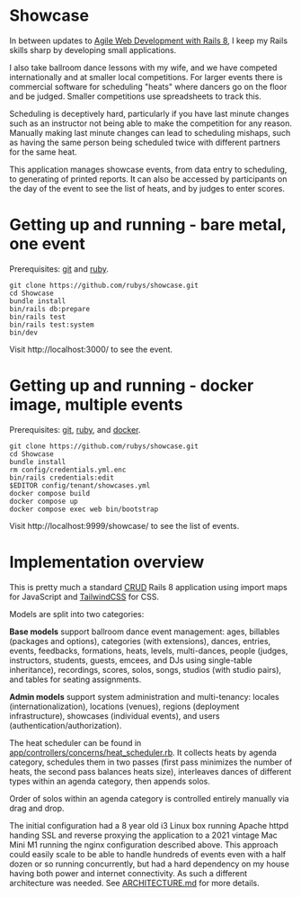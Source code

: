 # Showcase

In between updates to [Agile Web Development with Rails
8](https://pragprog.com/titles/rails8/agile-web-development-with-rails-8/), I
keep my Rails skills sharp by developing small applications.

I also take ballroom dance lessons with my wife, and we have competed
internationally and at smaller local competitions.  For larger events there is commercial
software for scheduling "heats" where dancers go on the floor and be judged.
Smaller competitions use spreadsheets to track this.

Scheduling is deceptively hard, particularly if you have last minute changes
such as an instructor not being able to make the competition for any reason.
Manually making last minute changes can lead to scheduling mishaps, such as
having the same person being scheduled twice with different partners for the
same heat.

This application manages showcase events, from data entry to scheduling, to
generating of printed reports.  It can also be accessed by participants
on the day of the event to see the list of heats, and by judges to enter
scores.

# Getting up and running - bare metal, one event

Prerequisites:
[git](https://git-scm.com/book/en/v2/Getting-Started-Installing-Git) and
[ruby](https://www.ruby-lang.org/en/documentation/installation/).

```
git clone https://github.com/rubys/showcase.git
cd Showcase
bundle install
bin/rails db:prepare
bin/rails test
bin/rails test:system
bin/dev
```

Visit http://localhost:3000/ to see the event.

# Getting up and running - docker image, multiple events

Prerequisites:
[git](https://git-scm.com/book/en/v2/Getting-Started-Installing-Git),
[ruby](https://www.ruby-lang.org/en/documentation/installation/), and
[docker](https://docs.docker.com/get-docker/).

```
git clone https://github.com/rubys/showcase.git
cd Showcase
bundle install
rm config/credentials.yml.enc
bin/rails credentials:edit
$EDITOR config/tenant/showcases.yml
docker compose build
docker compose up
docker compose exec web bin/bootstrap
```

Visit http://localhost:9999/showcase/ to see the list of events.

# Implementation overview

This is pretty much a standard
[CRUD](https://en.wikipedia.org/wiki/Create,_read,_update_and_delete) Rails 8
application using import maps for JavaScript and
[TailwindCSS](https://tailwindcss.com/) for CSS. 

Models are split into two categories:

**Base models** support ballroom dance event management: ages, billables 
(packages and options), categories (with extensions), dances, entries, events, 
feedbacks, formations, heats, levels, multi-dances, people (judges, instructors, 
students, guests, emcees, and DJs using single-table inheritance), recordings, 
scores, solos, songs, studios (with studio pairs), and tables for seating 
assignments.

**Admin models** support system administration and multi-tenancy: locales 
(internationalization), locations (venues), regions (deployment infrastructure), 
showcases (individual events), and users (authentication/authorization).

The heat scheduler can be found in
[app/controllers/concerns/heat_scheduler.rb](./app/controllers/concerns/heat_scheduler.rb).
It collects heats by agenda category, schedules them in two passes (first pass
minimizes the number of heats, the second pass balances heats size), interleaves
dances of different types within an agenda category, then appends solos.

Order of solos within an agenda category is controlled entirely manually via
drag and drop.

The initial configuration had a 8 year old i3
Linux box running Apache httpd handing SSL and reverse proxying the application
to a 2021 vintage Mac Mini M1 running the nginx configuration described above.
This approach could easily scale to be able to handle hundreds of events even
with a half dozen or so running concurrently, but had a hard dependency on
my house having both power and internet connectivity.  As such a different
architecture was needed.  See [ARCHITECTURE.md](./ARCHITECTURE.md) for
more details.
